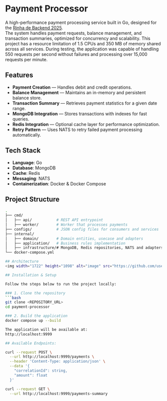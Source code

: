 # Payment Processor

A high-performance payment processing service built in Go, designed for the [Rinha de Backend 2025](https://github.com/zanfranceschi/rinha-de-backend-2025/blob/main/README.md).  
The system handles payment requests, balance management, and transaction summaries, optimized for concurrency and scalability.
This project has a resource limitation of 1.5 CPUs and 350 MB of memory shared across all services. During testing, the application was capable of handling 550 requests per second without failures and processing over 15,000 requests per minute.

## Features

- **Payment Creation** — Handles debit and credit operations.
- **Balance Management** — Maintains an in-memory and persistent balance store.
- **Transaction Summary** — Retrieves payment statistics for a given date range.
- **MongoDB Integration** — Stores transactions with indexes for fast queries.
- **Redis Integration** — Optional cache layer for performance optimization.
- **Retry Pattern** — Uses NATS to retry failed payment processing automatically.

## Tech Stack

- **Language**: Go
- **Database**: MongoDB
- **Cache**: Redis
- **Messaging**: NATS
- **Containerization**: Docker & Docker Compose

## Project Structure

```bash
.
├── cmd/
│   ├── api/           # REST API entrypoint
│   ├── worker/        # Worker that processes payments
├── configs/           # JSON config files for consumers and services
├── internal/
│   ├── domain/        # Domain entities, usecase and adapters
│   ├── application/   # Business rules implementation  
│   ├── infrastructure/# MongoDB, Redis repositories, NATS and adapters implementation
└── docker-compose.yml

## Architecture
<img width="1722" height="1098" alt="image" src="https://github.com/user-attachments/assets/11245d9f-2c5e-4136-a8e9-152162b7ddf0" />

## Installation & Setup

Follow the steps below to run the project locally:

### 1. Clone the repository
```bash
git clone <REPOSITORY_URL>
cd payment-processor

### 2. Build the application
docker compose up --build

The application will be available at:
http://localhost:9999

## Available Endpoints:

curl --request POST \
  --url http://localhost:9999/payments \
  --header 'Content-Type: application/json' \
  --data '{
    "correlationId": string,
    "amount": float
  }'

curl --request GET \
  --url http://localhost:9999/payments-summary

